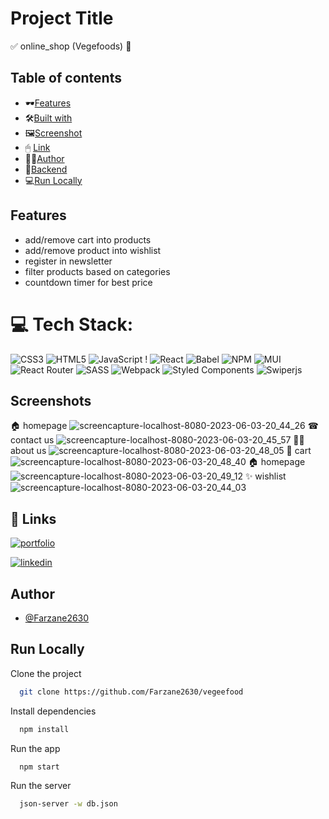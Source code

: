 
# Project Title

✅ online_shop (Vegefoods) 🛒

## Table of contents
  - 🕶[Features](#features)
  - 🛠[Built with](#built-with)
  - 🖼[Screenshot](#screenshot)
  - 🖱 [Link](#links)
  - 👩‍💻[Author](#author)
  - 🛅[Backend](#API)
  - 💻[Run Locally](#Run_Locally)


## Features


- add/remove cart into products 
- add/remove product into wishlist
- register in newsletter
- filter products based on categories
- countdown timer for best price

# 💻 Tech Stack:
![CSS3](https://img.shields.io/badge/css3-%231572B6.svg?style=plastic&logo=css3&logoColor=white) ![HTML5](https://img.shields.io/badge/html5-%23E34F26.svg?style=plastic&logo=html5&logoColor=white) ![JavaScript](https://img.shields.io/badge/javascript-%23323330.svg?style=plastic&logo=javascript&logoColor=%23F7DF1E) ! ![React](https://img.shields.io/badge/react-%2320232a.svg?style=plastic&logo=react&logoColor=%2361DAFB)  ![Babel](https://img.shields.io/badge/Babel-F9DC3e?style=plastic&logo=babel&logoColor=black)  ![NPM](https://img.shields.io/badge/NPM-%23000000.svg?style=plastic&logo=npm&logoColor=white) ![MUI](https://img.shields.io/badge/MUI-%230081CB.svg?style=plastic&logo=material-ui&logoColor=white)  ![React Router](https://img.shields.io/badge/React_Router-CA4245?style=plastic&logo=react-router&logoColor=white)  ![SASS](https://img.shields.io/badge/SASS-hotpink.svg?style=plastic&logo=SASS&logoColor=white) ![Webpack](https://img.shields.io/badge/webpack-%238DD6F9.svg?style=plastic&logo=webpack&logoColor=black) ![Styled Components](https://img.shields.io/badge/styled--components-DB7093?style=plastic&logo=styled-components&logoColor=white) ![Swiperjs](https://img.shields.io/badge/swiper-js-DB7093?style=plastic&logo=styled-components&logoColor=white)

## Screenshots
🏠 homepage
![screencapture-localhost-8080-2023-06-03-20_44_26](https://github.com/Farzane2630/vegeefood/assets/110881082/90d1cf01-e964-4049-b49f-a92d9af1837a)
☎ contact us
![screencapture-localhost-8080-2023-06-03-20_45_57](https://github.com/Farzane2630/vegeefood/assets/110881082/a86559d6-f3e0-4af9-9739-a1540239abf4)
🧙‍♀️ about us
![screencapture-localhost-8080-2023-06-03-20_48_05](https://github.com/Farzane2630/vegeefood/assets/110881082/ed1e41a1-0bd2-4ea0-bc75-81018358ace4)
🛒 cart
![screencapture-localhost-8080-2023-06-03-20_48_40](https://github.com/Farzane2630/vegeefood/assets/110881082/f7b550aa-2bea-4e0f-842c-c6f0b9fba308)
🏠 homepage
![screencapture-localhost-8080-2023-06-03-20_49_12](https://github.com/Farzane2630/vegeefood/assets/110881082/9f127c4e-27ed-4419-a3b8-86971dbb34e2)
✨ wishlist
![screencapture-localhost-8080-2023-06-03-20_44_03](https://github.com/Farzane2630/vegeefood/assets/110881082/e6edab3b-fa1f-4494-89dc-7e0fb9109629)

## 🔗 Links
[![portfolio](https://img.shields.io/badge/github-000?style=for-the-badge&logo=github&logoColor=white)](https://github.com/Farzane2630)

[![linkedin](https://img.shields.io/badge/linkedin-0A66C2?style=for-the-badge&logo=linkedin&logoColor=white)](https://www.linkedin.com/in/farzane-kazemi/)



## Author

- [@Farzane2630](https://github.com/Farzane2630)


## Run Locally

Clone the project

```bash
  git clone https://github.com/Farzane2630/vegeefood
```

Install dependencies

```bash
  npm install
```

Run the app

```bash
  npm start
```

Run the server

```bash
  json-server -w db.json
```
